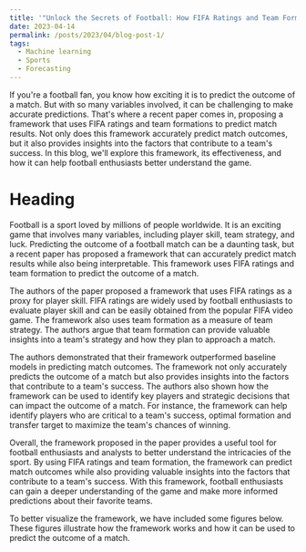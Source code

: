 ```yaml
---
title: '"Unlock the Secrets of Football: How FIFA Ratings and Team Formations Can Predict Match Results'
date: 2023-04-14
permalink: /posts/2023/04/blog-post-1/
tags:
  - Machine learning
  - Sports
  - Forecasting
---
```


If you're a football fan, you know how exciting it is to predict the outcome of a match. But with so many variables involved, it can be challenging to make accurate predictions. That's where a recent paper comes in, proposing a framework that uses FIFA ratings and team formations to predict match results. Not only does this framework accurately predict match outcomes, but it also provides insights into the factors that contribute to a team's success. In this blog, we'll explore this framework, its effectiveness, and how it can help football enthusiasts better understand the game.

Heading
=====

Football is a sport loved by millions of people worldwide. It is an exciting game that involves many variables, including player skill, team strategy, and luck. Predicting the outcome of a football match can be a daunting task, but a recent paper has proposed a framework that can accurately predict match results while also being interpretable. This framework uses FIFA ratings and team formation to predict the outcome of a match.

The authors of the paper proposed a framework that uses FIFA ratings as a proxy for player skill. FIFA ratings are widely used by football enthusiasts to evaluate player skill and can be easily obtained from the popular FIFA video game. The framework also uses team formation as a measure of team strategy. The authors argue that team formation can provide valuable insights into a team's strategy and how they plan to approach a match.

The authors demonstrated that their framework outperformed baseline models in predicting match outcomes. The framework not only accurately predicts the outcome of a match but also provides insights into the factors that contribute to a team's success. The authors also shown how the framework can be used to identify key players and strategic decisions that can impact the outcome of a match. For instance, the framework can help identify players who are critical to a team's success, optimal formation and transfer target to maximize the team's chances of winning.

Overall, the framework proposed in the paper provides a useful tool for football enthusiasts and analysts to better understand the intricacies of the sport. By using FIFA ratings and team formation, the framework can predict match outcomes while also providing valuable insights into the factors that contribute to a team's success. With this framework, football enthusiasts can gain a deeper understanding of the game and make more informed predictions about their favorite teams.

To better visualize the framework, we have included some figures below. These figures illustrate how the framework works and how it can be used to predict the outcome of a match.
